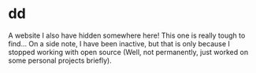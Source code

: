 # dd
A website I also have hidden somewhere here! This one is really tough to find...
On a side note, I have been inactive, but that is only because I stopped working with open source (Well, not permanently, just worked on some personal projects briefly).
